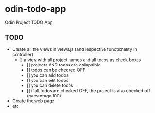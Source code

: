 # odin-todo-app
Odin Project TODO App
## TODO
- Create all the views in views.js (and respective functionality in controller)
  - [] a view with all project names and all todos as check boxes
    - [] projects AND todos are collapsible
    - [] todos can be checked OFF
    - [] you can add todos
    - [] you can edit todos
    - [] you can delete todos
    - [] if all todos are checked OFF, the project is also checked off (percentage 100)
- Create the web page
- etc.
